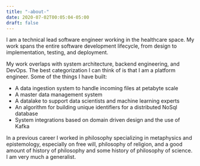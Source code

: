 ```yaml
---
title: "-about-"
date: 2020-07-02T00:05:04-05:00
draft: false
---
```


I am a technical lead software engineer working in the healthcare space. My work spans the entire software development lifecycle, from design to implementation, testing, and deployment. 

My work overlaps with system architecture, backend engineering, and DevOps. The best categorization I can think of is that I am a platform engineer. Some of the things I have built:
- A data ingestion system to handle incoming files at petabyte scale
- A master data management system
- A datalake to support data scientists and machine learning experts
- An algorithm for building unique identifiers for a distributed NoSql database
- System integrations based on domain driven design and the use of Kafka 

In a previous career I worked in philosophy specializing in metaphysics and epistemology, especially on free will, philosophy of religion, and a good amount of history of philosophy and some history of philosophy of science. I am very much a generalist. 